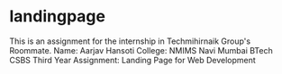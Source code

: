 # landingpage
This is an assignment for the internship in Techmihirnaik Group's Roommate.
Name: Aarjav Hansoti
College: NMIMS Navi Mumbai
BTech CSBS Third Year
Assignment:  Landing Page for Web Development
